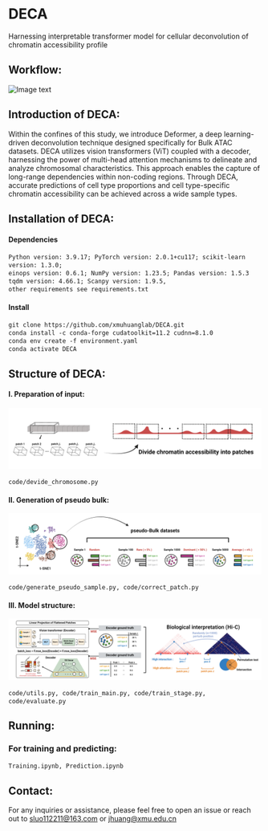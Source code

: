 # **DECA**
Harnessing interpretable transformer model for cellular deconvolution of chromatin accessibility profile
## **Workflow:**
![Image text](https://github.com/xmuhuanglab/Deformer/blob/main/Description/Deformer_v2.png)
## **Introduction of DECA:**
Within the confines of this study, we introduce Deformer, a deep learning-driven deconvolution technique designed specifically for Bulk ATAC datasets. DECA utilizes vision transformers (ViT) coupled with a decoder, harnessing the power of multi-head attention mechanisms to delineate and analyze chromosomal characteristics. This approach enables the capture of long-range dependencies within non-coding regions. Through DECA, accurate predictions of cell type proportions and cell type-specific chromatin accessibility can be achieved across a wide sample types.

## **Installation of DECA:**
#### Dependencies
```
Python version: 3.9.17; PyTorch version: 2.0.1+cu117; scikit-learn version: 1.3.0;
einops version: 0.6.1; NumPy version: 1.23.5; Pandas version: 1.5.3
tqdm version: 4.66.1; Scanpy version: 1.9.5, 
other requirements see requirements.txt
```
#### Install
```
git clone https://github.com/xmuhuanglab/DECA.git
conda install -c conda-forge cudatoolkit=11.2 cudnn=8.1.0
conda env create -f environment.yaml
conda activate DECA
```

## **Structure of DECA:**
#### I. Preparation of input:
![Image text](https://github.com/xmuhuanglab/DECA/blob/main/Description/Devide_chromosome.png)
```
code/devide_chromosome.py
```
#### II. Generation of pseudo bulk:
![Image text](https://github.com/xmuhuanglab/DECA/blob/main/Description/pseudo-bulk.png)
```
code/generate_pseudo_sample.py, code/correct_patch.py
```
#### III. Model structure:
![Image text](https://github.com/xmuhuanglab/DECA/blob/main/Description/biological_insight.png)
```
code/utils.py, code/train_main.py, code/train_stage.py, code/evaluate.py
```

## **Running:**
### **For training and predicting:**
```
Training.ipynb, Prediction.ipynb
```

## **Contact:**
For any inquiries or assistance, please feel free to open an issue or reach out to sluo112211@163.com or jhuang@xmu.edu.cn






